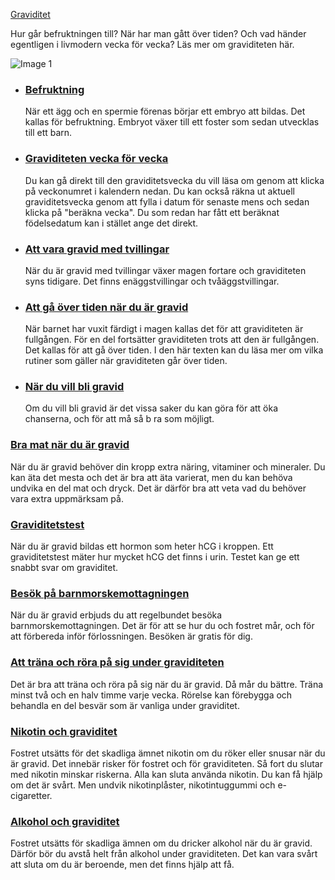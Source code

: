 [Graviditet](https://www.1177.se/barn--gravid/graviditet/)

Hur går befruktningen till? När har man gått över tiden? Och vad händer egentligen i livmodern vecka för vecka? Läs mer om graviditeten här.

![Image 1](https://www.1177.se/globalassets/1177/nationell/media/fotografier/barn-och-gravid/graviditet/gravid-och-halsa/gravid_systrar_4.jpg?saved=2021-05-27+02:18)

*   ### [Befruktning](https://www.1177.se/barn--gravid/graviditet/om-graviditeten/befruktning/)
    
    När ett ägg och en spermie förenas börjar ett embryo att bildas. Det kallas för befruktning. Embryot växer till ett foster som sedan utvecklas till ett barn.
    
*   ### [Graviditeten vecka för vecka](https://www.1177.se/barn--gravid/graviditet/om-graviditeten/graviditeten-vecka-for-vecka/)
    
    Du kan gå direkt till den graviditetsvecka du vill läsa om genom att klicka på veckonumret i kalendern nedan. Du kan också räkna ut aktuell graviditetsvecka genom att fylla i datum för senaste mens och sedan klicka på "beräkna vecka". Du som redan har fått ett beräknat födelsedatum kan i stället ange det direkt.
    
*   ### [Att vara gravid med tvillingar](https://www.1177.se/barn--gravid/graviditet/om-graviditeten/att-vanta-tvillingar/)
    
    När du är gravid med tvillingar växer magen fortare och graviditeten syns tidigare. Det finns enäggstvillingar och tvåäggstvillingar.
    
*   ### [Att gå över tiden när du är gravid](https://www.1177.se/barn--gravid/graviditet/om-graviditeten/att-ga-over-tiden-nar-du-ar-gravid/)
    
    När barnet har vuxit färdigt i magen kallas det för att graviditeten är fullgången. För en del fortsätter graviditeten trots att den är fullgången. Det kallas för att gå över tiden. I den här texten kan du läsa mer om vilka rutiner som gäller när graviditeten går över tiden.
    
*   ### [När du vill bli gravid](https://www.1177.se/barn--gravid/graviditet/om-graviditeten/om-du-vill-bli-gravid/)
    
    Om du vill bli gravid är det vissa saker du kan göra för att öka chanserna, och för att må så b ra som möjligt.
    

### [Bra mat när du är gravid](https://www.1177.se/barn--gravid/graviditet/livsstil-och-halsa-under-graviditeten/bra-mat-nar-du-ar-gravid/)

När du är gravid behöver din kropp extra näring, vitaminer och mineraler. Du kan äta det mesta och det är bra att äta varierat, men du kan behöva undvika en del mat och dryck. Det är därför bra att veta vad du behöver vara extra uppmärksam på.

### [Graviditetstest](https://www.1177.se/barn--gravid/graviditet/undersokningar-under-graviditeten/graviditetstest/)

När du är gravid bildas ett hormon som heter hCG i kroppen. Ett graviditetstest mäter hur mycket hCG det finns i urin. Testet kan ge ett snabbt svar om graviditet.

### [Besök på barnmorskemottagningen](https://www.1177.se/barn--gravid/graviditet/undersokningar-under-graviditeten/besok-pa-barnmorskemottagningen/)

När du är gravid erbjuds du att regelbundet besöka barnmorskemottagningen. Det är för att se hur du och fostret mår, och för att förbereda inför förlossningen. Besöken är gratis för dig.

### [Att träna och röra på sig under graviditeten](https://www.1177.se/barn--gravid/graviditet/livsstil-och-halsa-under-graviditeten/fysisk-aktivitet-under-graviditeten/)

Det är bra att träna och röra på sig när du är gravid. Då mår du bättre. Träna minst två och en halv timme varje vecka. Rörelse kan förebygga och behandla en del besvär som är vanliga under graviditet.

### [Nikotin och graviditet](https://www.1177.se/barn--gravid/graviditet/livsstil-och-halsa-under-graviditeten/nikotin-och-graviditet/)

Fostret utsätts för det skadliga ämnet nikotin om du röker eller snusar när du är gravid. Det innebär risker för fostret och för graviditeten. Så fort du slutar med nikotin minskar riskerna. Alla kan sluta använda nikotin. Du kan få hjälp om det är svårt. Men undvik nikotinplåster, nikotintuggummi och e-cigaretter.

### [Alkohol och graviditet](https://www.1177.se/barn--gravid/graviditet/livsstil-och-halsa-under-graviditeten/alkohol-och-graviditet/)

Fostret utsätts för skadliga ämnen om du dricker alkohol när du är gravid. Därför bör du avstå helt från alkohol under graviditeten. Det kan vara svårt att sluta om du är beroende, men det finns hjälp att få.